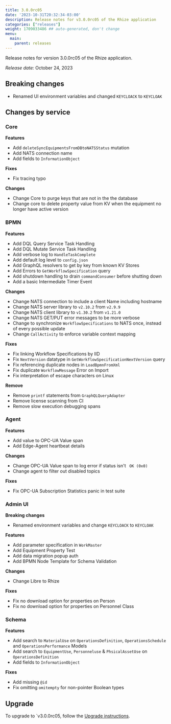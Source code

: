 ```yaml
---
title: 3.0.0rc05
date: '2023-10-31T20:32:34-03:00'
description: Release notes for v3.0.0rc05 of the Rhize application
categories: ["releases"]
weight: 1709033486 ## auto-generated, don't change
menu:
  main:
    parent: releases
---
```


Release notes for version 3.0.0rc05 of the Rhize application.

_Release date:_ October 24, 2023

## Breaking changes

- Renamed UI environment variables and changed `KEYCLOACK` to `KEYCLOAK`

## Changes by service

### Core

**Features**
- Add `deleteSyncEquipmentsFromDBtoNATSStatus` mutation
- Add NATS connection name
- Add fields to `InformationObject`

**Fixes**
- Fix tracing typo

**Changes**
- Change Core to purge keys that are not in the the database
- Change core to delete property value from KV when the equipment no longer have active version

### BPMN

**Features**
- Add DQL Query Service Task Handling
- Add DQL Mutate Service Task Handling
- Add verbose log to `HandleTaskComplete`
- Add default log level to `config.json`
- Add GraphQL resolvers to get by key from known KV Stores
- Add Errors to `GetWorkflowSpecification` query
- Add shutdown handling to drain `commandConsumer` before shutting down
- Add a basic Intermediate Timer Event

**Changes**
- Change NATS connection to include a client Name including hostname
- Change NATS server library to `v2.10.2` from `v2.9.9`
- Change NATS client library to `v1.30.2` from `v1.21.0`
- Change NATS GET/PUT error messages to be more verbose
- Change to synchronize `WorkflowSpecifications` to NATS once, instead of every possible update
- Change `CallActivity` to enforce variable context mapping

**Fixes**
- Fix linking Workflow Specifications by IID
- Fix `NextVersion` datatype in `GetWorkflowSpecificationNextVersion` query
- Fix referencing duplicate nodes in `LoadBpmnFromXml`
- Fix duplicate `WorkflowMessage` Error on Import
- Fix interpretation of escape characters on Linux

**Remove**
- Remove `printf` statements from `GraphQLQueryAdapter`
- Remove license scanning from CI
- Remove slow execution debugging spans

### Agent

**Features**
- Add value to OPC-UA Value span
- Add Edge-Agent heartbeat details

**Changes**
- Change OPC-UA Value span to log error if status isn't ` OK (0x0)`
- Change agent to filter out disabled topics

**Fixes**
- Fix OPC-UA Subscription Statistics panic in test suite

### Admin UI


**Breaking changes**
- Renamed environment variables and change `KEYCLOACK` to `KEYCLOAK`

**Features**
- Add parameter specification in `WorkMaster`
- Add Equipment Property Test
- Add data migration popup auth
- Add BPMN Node Template for Schema Validation

**Changes**
- Change Libre to Rhize

**Fixes**
- Fix no download option for properties on Person
- Fix no download option for properties on Personnel Class

### Schema

**Features**
- Add search to `MaterialUse` on `OperationsDefinition`, `OperationsSchedule` and `OperationsPerformance` Models
- Add search to `EquipmentUse`, `Personneluse` & `PhsicalAssetUse` on `OperationsDefinition`
- Add fields to `InformationObject`

**Fixes**
- Add missing `@id`
- Fix omitting `omitempty` for non-pointer Boolean types

## Upgrade

To upgrade to `v3.0.0rc05, follow the [Upgrade instructions](/deploy/upgrade).
